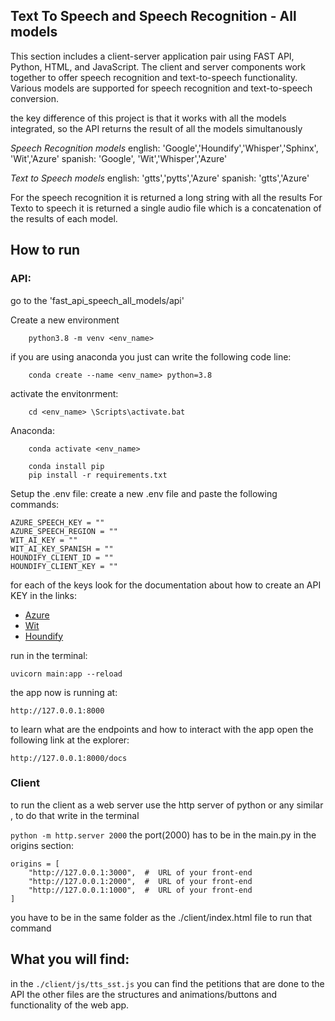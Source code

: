 ## Text To Speech and Speech Recognition - All models

This section includes a client-server application pair using FAST API, Python, HTML, and JavaScript. The client and server components work together to offer speech recognition and text-to-speech functionality. Various models are supported for speech recognition and text-to-speech conversion.


the key difference of this project is that it works with all the models integrated, so the API returns the result of all the models simultanously

*Speech Recognition models*
english:  'Google','Houndify','Whisper','Sphinx', 'Wit','Azure'
spanish: 'Google', 'Wit','Whisper','Azure'

*Text to Speech models*
english:  'gtts','pytts','Azure'
spanish: 'gtts','Azure'

For the speech recognition it is returned a long string with all the results
For Texto to speech  it is returned a single audio file which is a concatenation of the results of each model.


## How to run 


### API:
go to the 'fast_api_speech_all_models/api'

Create a new environment
```
    python3.8 -m venv <env_name>
```
if you are using anaconda you just can write the following code line:

```
    conda create --name <env_name> python=3.8
```
activate the envitonrment:

```
    cd <env_name> \Scripts\activate.bat
```

<p>Anaconda:<p>

```
    conda activate <env_name>
```
```    
    conda install pip
    pip install -r requirements.txt
```
Setup the .env file: 
create a new .env file and paste the following commands:

```
AZURE_SPEECH_KEY = ""
AZURE_SPEECH_REGION = ""
WIT_AI_KEY = ""
WIT_AI_KEY_SPANISH = "" 
HOUNDIFY_CLIENT_ID = "" 
HOUNDIFY_CLIENT_KEY = "" 

```
for each of the keys look for the documentation about how to create an API KEY in the links:

- [Azure](Azure.com)
- [Wit](wit.com)
- [Houndify](Houndify.com)


run in the terminal:
```
uvicorn main:app --reload

```
the app now is running at:

`http://127.0.0.1:8000`

to learn what are the endpoints and how to interact with the app open the following link at the explorer:

`http://127.0.0.1:8000/docs`


### Client 

to run the client as a web server use the http server of python or any similar , to do that write in the terminal

`python -m http.server 2000`
the port(2000) has to be in the main.py in the origins section:
```
origins = [
    "http://127.0.0.1:3000",  #  URL of your front-end
    "http://127.0.0.1:2000",  #  URL of your front-end
    "http://127.0.0.1:1000",  #  URL of your front-end
]

```

you have to be in the same folder as the ./client/index.html file to run that command






## What you will find:

in the `./client/js/tts_sst.js` you can find the petitions that are done to the API
the other files are the structures and animations/buttons and functionality of the web app.



